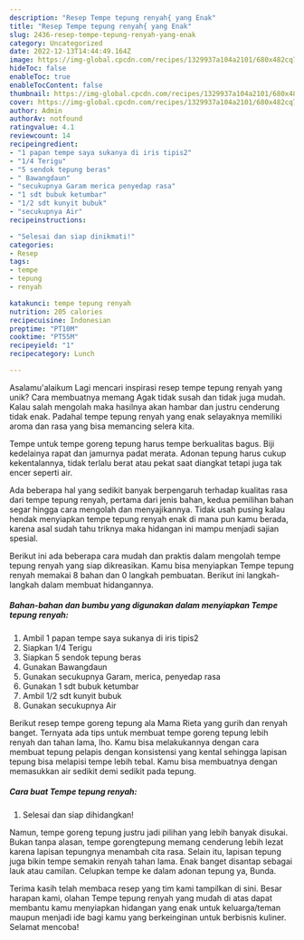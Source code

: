 ```yaml
---
description: "Resep Tempe tepung renyah{ yang Enak"
title: "Resep Tempe tepung renyah{ yang Enak"
slug: 2436-resep-tempe-tepung-renyah-yang-enak
category: Uncategorized
date: 2022-12-13T14:44:49.164Z
image: https://img-global.cpcdn.com/recipes/1329937a104a2101/680x482cq70/tempe-tepung-renyah-foto-resep-utama.jpg
hideToc: false
enableToc: true
enableTocContent: false
thumbnail: https://img-global.cpcdn.com/recipes/1329937a104a2101/680x482cq70/tempe-tepung-renyah-foto-resep-utama.jpg
cover: https://img-global.cpcdn.com/recipes/1329937a104a2101/680x482cq70/tempe-tepung-renyah-foto-resep-utama.jpg
author: Admin
authorAv: notfound
ratingvalue: 4.1
reviewcount: 14
recipeingredient:
- "1 papan tempe saya sukanya di iris tipis2"
- "1/4 Terigu"
- "5 sendok tepung beras"
- " Bawangdaun"
- "secukupnya Garam merica penyedap rasa"
- "1 sdt bubuk ketumbar"
- "1/2 sdt kunyit bubuk"
- "secukupnya Air"
recipeinstructions:

- "Selesai dan siap dinikmati!"
categories:
- Resep
tags:
- tempe
- tepung
- renyah

katakunci: tempe tepung renyah 
nutrition: 205 calories
recipecuisine: Indonesian
preptime: "PT10M"
cooktime: "PT55M"
recipeyield: "1"
recipecategory: Lunch

---
```



Asalamu'alaikum Lagi mencari inspirasi resep tempe tepung renyah yang unik? Cara membuatnya memang Agak tidak susah dan tidak juga mudah. Kalau salah mengolah maka hasilnya akan hambar dan justru cenderung tidak enak. Padahal tempe tepung renyah yang enak selayaknya memiliki aroma dan rasa yang bisa memancing selera kita.


Tempe untuk tempe goreng tepung harus tempe berkualitas bagus. Biji kedelainya rapat dan jamurnya padat merata. Adonan tepung harus cukup kekentalannya, tidak terlalu berat atau pekat saat diangkat tetapi juga tak encer seperti air.

Ada beberapa hal yang sedikit banyak berpengaruh terhadap kualitas rasa dari tempe tepung renyah, pertama dari jenis bahan, kedua pemilihan bahan segar hingga cara mengolah dan menyajikannya. Tidak usah pusing kalau hendak menyiapkan tempe tepung renyah enak di mana pun kamu berada, karena asal sudah tahu triknya maka hidangan ini mampu menjadi sajian spesial.


Berikut ini ada beberapa cara mudah dan praktis dalam mengolah tempe tepung renyah yang siap dikreasikan. Kamu bisa menyiapkan Tempe tepung renyah memakai 8 bahan dan 0 langkah pembuatan. Berikut ini langkah-langkah dalam membuat hidangannya.

<!--inarticleads1-->

##### Bahan-bahan dan bumbu yang digunakan dalam menyiapkan Tempe tepung renyah:

1. Ambil 1 papan tempe saya sukanya di iris tipis2
1. Siapkan 1/4 Terigu
1. Siapkan 5 sendok tepung beras
1. Gunakan  Bawangdaun
1. Gunakan secukupnya Garam, merica, penyedap rasa
1. Gunakan 1 sdt bubuk ketumbar
1. Ambil 1/2 sdt kunyit bubuk
1. Gunakan secukupnya Air


Berikut resep tempe goreng tepung ala Mama Rieta yang gurih dan renyah banget. Ternyata ada tips untuk membuat tempe goreng tepung lebih renyah dan tahan lama, lho. Kamu bisa melakukannya dengan cara membuat tepung pelapis dengan konsistensi yang kental sehingga lapisan tepung bisa melapisi tempe lebih tebal. Kamu bisa membuatnya dengan memasukkan air sedikit demi sedikit pada tepung. 

<!--inarticleads2-->

##### Cara buat Tempe tepung renyah:


1. Selesai dan siap dihidangkan!

Namun, tempe goreng tepung justru jadi pilihan yang lebih banyak disukai. Bukan tanpa alasan, tempe gorengtepung memang cenderung lebih lezat karena lapisan tepungnya menambah cita rasa. Selain itu, lapisan tepung juga bikin tempe semakin renyah tahan lama. Enak banget disantap sebagai lauk atau camilan. Celupkan tempe ke dalam adonan tepung ya, Bunda. 

Terima kasih telah membaca resep yang tim kami tampilkan di sini. Besar harapan kami, olahan Tempe tepung renyah yang mudah di atas dapat membantu kamu menyiapkan hidangan yang enak untuk keluarga/teman maupun menjadi ide bagi kamu yang berkeinginan untuk berbisnis kuliner. Selamat mencoba!
